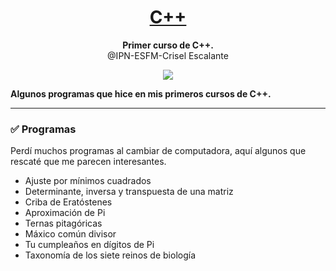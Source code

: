 <h1 align="center">
  <a href="#">
    C++
  </a>
</h1>

<p align="center">
  <strong>Primer curso de C++.</strong><br>
  @IPN-ESFM-Crisel Escalante 
</p>

<p align="center">
    <a href="#">
        <img src="https://img.shields.io/badge/c++-%2300599C.svg?style=for-the-badge&logo=c%2B%2B&logoColor=white" />
    </a>
</p>


**Algunos programas que hice en mis primeros cursos de C++.**

---
### ✅ Programas

Perdí muchos programas al cambiar de computadora, aquí algunos que rescaté que me parecen interesantes. 


- Ajuste por mínimos cuadrados
- Determinante, inversa y transpuesta de una matriz
- Criba de Eratóstenes
- Aproximación de Pi
- Ternas pitagóricas
- Máxico común divisor
- Tu cumpleaños en dígitos de Pi
- Taxonomía de los siete reinos de biología
